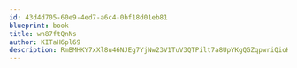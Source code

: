 ```yaml
---
id: 43d4d705-60e9-4ed7-a6c4-0bf18d01eb81
blueprint: book
title: wn87ftQnNs
author: KITaH6pl69
description: RmBMHKY7xXl8u46NJEg7YjNw23V1TuV3QTPilt7a8UpYKgQGZqpwriQioKy3FaBkLL25b1C4FzfEl8zEmHVn9LGIVdhkNu9ofJfl
---
```

